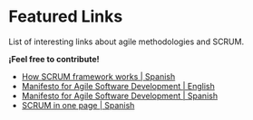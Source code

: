 # Featured Links
List of interesting links about agile methodologies and SCRUM.

**¡Feel free to contribute!**

- [How SCRUM framework works | Spanish](https://platzi.com/blog/guia-scrum/)
- [Manifesto for Agile Software Development | English](http://www.agilemanifesto.org/)
- [Manifesto for Agile Software Development | Spanish](http://www.agilemanifesto.org/iso/es/)
- [SCRUM in one page | Spanish](http://www.dosideas.com/noticias/metodologias/981-scrum-en-1-sola-pagina.html)

